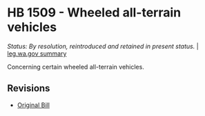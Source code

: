 # HB 1509 - Wheeled all-terrain vehicles
*Status: By resolution, reintroduced and retained in present status.* | [leg.wa.gov summary](https://app.leg.wa.gov/billsummary?BillNumber=1509&Year=2021)

Concerning certain wheeled all-terrain vehicles.

## Revisions
* [Original Bill](1/)